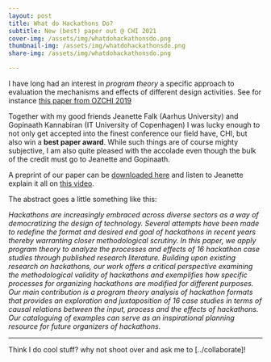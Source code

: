 ```yaml
---
layout: post
title: What do Hackathons Do?
subtitle: New (best) paper out @ CHI 2021
cover-img: /assets/img/whatdohackathonsdo.png
thumbnail-img: /assets/img/whatdohackathonsdo.png
share-img: /assets/img/whatdohackathonsdo.png

---
```


I have long had an interest in *program theory* a specific approach to evaluation the mechanisms and effects of different design activities. See for instance  [this paper from OZCHI 2019](../files/Hansen_et_al_2019_preprintOZCHI.pdf) 

Together with my good friends Jeanette Falk (Aarhus University) and Gopinaath Kannabiran (IT University of Copenhagen) I was lucky enough to not only get accepted into the finest conference our field have, CHI, but also win a **best paper award**. While such things are of course mighty subjective, I am also quite pleased with the accolade even though the bulk of the credit must go to Jeanette and Gopinaath. 

A preprint of our paper can be [downloaded here](../files/Falk_et_al_2021_preprintCHI.pdf) and listen to Jeanette explain it all on [this video](https://www.youtube.com/watch?v=7He-GOIP-Rk). 

The abstract goes a little something like this: 

*Hackathons are increasingly embraced across diverse sectors as a way of  democratizing the design of technology. Several attempts have been made  to redefine the format and desired end goal of hackathons in recent  years thereby warranting closer methodological scrutiny. In this paper,  we apply program theory to analyze the processes and effects of 16  hackathon case studies through published research literature. Building  upon existing research on hackathons, our work offers a critical  perspective examining the methodological validity of hackathons and  exemplifies how specific processes for organizing hackathons are  modified for different purposes. Our main contribution is a program  theory analysis of hackathon formats that provides an exploration and  juxtaposition of 16 case studies in terms of causal relations between  the input, process and the effects of hackathons. Our cataloguing of  examples can serve as an inspirational planning resource for future  organizers of hackathons.*

--------------------

Think I do cool stuff? why not shoot over and ask me to [../collaborate]!

